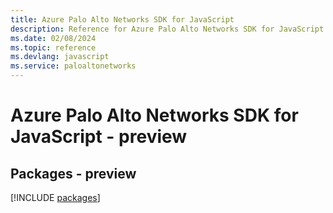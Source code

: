 ```yaml
---
title: Azure Palo Alto Networks SDK for JavaScript
description: Reference for Azure Palo Alto Networks SDK for JavaScript
ms.date: 02/08/2024
ms.topic: reference
ms.devlang: javascript
ms.service: paloaltonetworks
---
```

# Azure Palo Alto Networks SDK for JavaScript - preview
## Packages - preview
[!INCLUDE [packages](palo-alto-networks-index.md)]